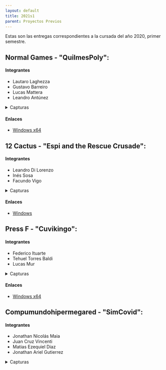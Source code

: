 ```yaml
---
layout: default
title: 2021s1
parent: Proyectos Previos
---
```


Estas son las entregas correspondientes a la cursada del año 2020, primer semestre.

## Normal Games - "QuilmesPoly":

#### Integrantes

* Lautaro Laghezza
* Gustavo Barreiro
* Lucas Mattera
* Leandro Antúnez

<details>
  <summary>Capturas</summary>
  
  <img src="https://raw.githubusercontent.com/IntroPV/IntroPV.github.io/master/docs/proyectos_previos/imagenes/2021s1-NormalGames-1.png" class="img-responsive" alt="">
  <img src="https://raw.githubusercontent.com/IntroPV/IntroPV.github.io/master/docs/proyectos_previos/imagenes/2021s1-NormalGames-2.png" class="img-responsive" alt="">
</details>

#### Enlaces
- [Windows x64](https://github.com/IntroPV-UNQ/repositorio-proyectos/releases/download/2021s1/2021s1-NormalGames-QuilmesPoly.exe "QuilmesPoly Windows x64")

## 12 Cactus - "Espi and the Rescue Crusade":

#### Integrantes

* Leandro Di Lorenzo
* Inés Sosa
* Facundo Vigo

<details>
  <summary>Capturas</summary>
  
  <img src="https://raw.githubusercontent.com/IntroPV/IntroPV.github.io/master/docs/proyectos_previos/imagenes/2021s1-12Cactus-1.png" class="img-responsive" alt="">
  <img src="https://raw.githubusercontent.com/IntroPV/IntroPV.github.io/master/docs/proyectos_previos/imagenes/2021s1-12Cactus-2.png" class="img-responsive" alt="">
</details>

#### Enlaces
- [Windows](https://github.com/12-cactus/espi-and-the-rescue-crusade/releases/tag/final "Espi and the Rescue Crusade Windows")

## Press F - "Cuvikingo":

#### Integrantes

* Federico Ituarte
* Tehuel Torres Baldi
* Lucas Mur

<details>
  <summary>Capturas</summary>
  
  <img src="https://raw.githubusercontent.com/IntroPV/IntroPV.github.io/master/docs/proyectos_previos/imagenes/2021s1-PressF-1.png" class="img-responsive" alt="">
  <img src="https://raw.githubusercontent.com/IntroPV/IntroPV.github.io/master/docs/proyectos_previos/imagenes/2021s1-PressF-2.png" class="img-responsive" alt="">
</details>

#### Enlaces
- [Windows x64](https://github.com/tehuel/unq-videojuegos-press-f-boss/releases/tag/v1.0 "Cuvikingo Windows x64")

## Compumundohipermegared - "SimCovid":

#### Integrantes

* Jonathan Nicolás Maia
* Juan Cruz Vincenti
* Matias Ezequiel Diaz
* Jonathan Ariel Gutierrez

<details>
  <summary>Capturas</summary>
  
  <img src="https://raw.githubusercontent.com/IntroPV/IntroPV.github.io/master/docs/proyectos_previos/imagenes/2021s1-Compumundohipermegared-1.png" class="img-responsive" alt="">
  <img src="https://raw.githubusercontent.com/IntroPV/IntroPV.github.io/master/docs/proyectos_previos/imagenes/2021s1-Compumundohipermegared-2.png" class="img-responsive" alt="">

#### Enlaces
- [Juego en Navegador](https://compumundohipermegaredunq.github.io/SimCovid-21/ "SimCovid HTML")

## Nullpointers - "The Programmator":

#### Integrantes

* Camila Cintioli
* Gabriel Pasquale
* Jimena Rosato 

<details>
  <summary>Capturas</summary>
  
  <img src="https://raw.githubusercontent.com/IntroPV/IntroPV.github.io/master/docs/proyectos_previos/imagenes/2021s1-Nullpointers-1.png" class="img-responsive" alt="">
  <img src="https://raw.githubusercontent.com/IntroPV/IntroPV.github.io/master/docs/proyectos_previos/imagenes/2021s1-Nullpointers-3.png" class="img-responsive" alt="">
</details>

#### Enlaces
- [Juego en Navegador](https://camilacintioli.github.io/the-progammator/ "The Programmator HTML")

